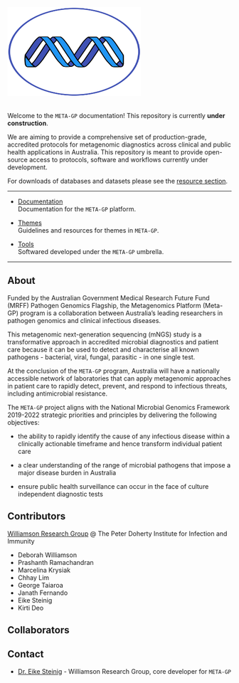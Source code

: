 
<p align="left" style="margin-top: 2rem; margin-bottom: 2rem">
    <img src="assets/mgp-logo.png"  width="300" height="200">
</p>

Welcome to the `META-GP` documentation! This repository is currently **under construction**.


We are aiming to provide a comprehensive set of production-grade, accredited protocols for metagenomic diagnostics 
across clinical and public health applications in Australia. This repository is meant to provide open-source access 
to protocols, software and workflows currently under development. 

For downloads of databases and datasets please see the [resource section](meta-gp/index.md#resources).

---

* [Documentation](meta-gp/index.md)  
Documentation for the `META-GP` platform.

* [Themes](themes/index.md)  
Guidelines and resources for themes in `META-GP`.

* [Tools](tools/index.md)  
Softwared developed under the `META-GP` umbrella.


---

## About

Funded by the Australian Government Medical Research Future Fund (MRFF) Pathogen Genomics Flagship, the Metagenomics Platform (Meta-GP) program is a collaboration between Australia’s leading researchers in pathogen genomics and clinical infectious diseases.

This metagenomic next-generation sequencing (mNGS) study is a transformative approach in accredited microbial diagnostics and patient care because it can be used to detect and characterise all known pathogens - bacterial, viral, fungal, parasitic - in one single test.

At the conclusion of the `META-GP` program, Australia will have a nationally accessible network of laboratories that can apply metagenomic approaches in patient care to rapidly detect, prevent, and respond to infectious threats, including antimicrobial resistance.

The `META-GP` project aligns with the National Microbial Genomics Framework 2019-2022 strategic priorities and principles by delivering the following objectives:

* the ability to rapidly identify the cause of any infectious disease within a clinically actionable timeframe and hence transform individual patient care

* a clear understanding of the range of microbial pathogens that impose a major disease burden in Australia

* ensure public health surveillance can occur in the face of culture independent diagnostic tests 


## Contributors

[Williamson Research Group]() @ The Peter Doherty Institute for Infection and Immunity

* Deborah Williamson
* Prashanth Ramachandran
* Marcelina Krysiak
* Chhay Lim
* George Taiaroa
* Janath Fernando
* Eike Steinig 
* Kirti Deo



## Collaborators

## Contact

* [Dr. Eike Steinig](https://github.com/esteinig) - Williamson Research Group, core developer for `META-GP`